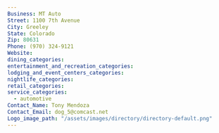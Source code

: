 ```yaml
---
Business: MT Auto
Street: 1100 7th Avenue
City: Greeley
State: Colorado
Zip: 80631
Phone: (970) 324-9121
Website:
dining_categories:
entertainment_and_recreation_categories:
lodging_and_event_centers_categories:
nightlife_categories:
retail_categories:
service_categories:
  - automotive
Contact_Name: Tony Mendoza
Contact_Email: dog_5@comcast.net
Logo_image_path: "/assets/images/directory/directory-default.png"
---
```



